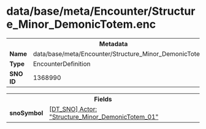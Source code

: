 <h1>data/base/meta/Encounter/Structure_Minor_DemonicTotem.enc</h1><table><tr><th colspan="100%">Metadata</th></tr><tr><td><b>Name</b></td><td>data/base/meta/Encounter/Structure_Minor_DemonicTotem.enc</td></tr><tr><td><b>Type</b></td><td>EncounterDefinition</td></tr><tr><td><b>SNO ID</b></td><td>1368990</td></tr></table>

<table><tr><th colspan="100%">Fields</th></tr><tr><td><b>snoSymbol</b></td><td><a href="..\Actor\Structure_Minor_DemonicTotem_01.acr">[DT_SNO] Actor: "Structure_Minor_DemonicTotem_01"</a></td></tr></table>

